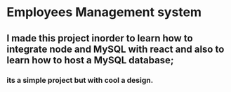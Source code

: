 # Employees Management system

## I made this project inorder to learn how to integrate node and MySQL with react and also to learn how to host a MySQL database;


### its a simple project but with cool a design.
